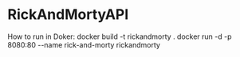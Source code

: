 # RickAndMortyAPI

How to run in Doker:
docker build -t rickandmorty .
docker run -d -p 8080:80 --name rick-and-morty rickandmorty
